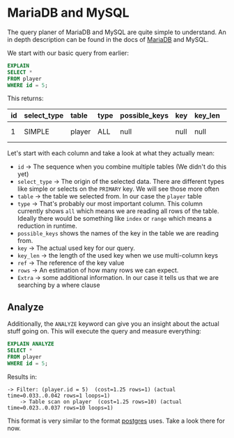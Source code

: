 # MariaDB and MySQL

The query planer of MariaDB and MySQL are quite simple to understand. An in depth description can be found in the 
docs of [MariaDB](https://mariadb.com/kb/en/explain/) and MySQL.

We start with our basic query from earlier:

```sql
EXPLAIN
SELECT *
FROM player
WHERE id = 5;
```

This returns:


| id  | select\_type | table  | type | possible\_keys | key  | key\_len | ref  | rows | Extra       |
|:----|:-------------|:-------|:-----|:---------------|:-----|:---------|:-----|:-----|:------------|
| 1   | SIMPLE       | player | ALL  | null           | null | null     | null | 10   | Using where |

Let's start with each column and take a look at what they actually mean:

- `id` -> The sequence when you combine multiple tables (We didn't do this yet)
- `select_type` -> The origin of the selected data. There are different types like simple or selects on the 
  `PRIMARY` key. We will see those more often
- `table` -> the table we selected from. In our case the `player` table
- `type` -> That's probably our most important column. This column currently shows `all` which means we are reading 
  all rows of the table. Ideally there would be something like `index` or `range` which means a reduction in runtime.
- `possible_keys` shows the names of the key in the table we are reading from.
- `key` ->  The actual used key for our query.
- `key_len` -> the length of the used key when we use multi-column keys
- `ref` -> The reference of the key value
- `rows` -> An estimation of how many rows we can expect.
- `Extra` -> some additional information. In our case it tells us that we are searching by a where clause 

## Analyze

Additionally, the `ANALYZE` keyword can give you an insight about the actual stuff going on. This will execute the 
query and measure everything:

```sql
EXPLAIN ANALYZE
SELECT *
FROM player
WHERE id = 5;
```

Results in:

```
-> Filter: (player.id = 5)  (cost=1.25 rows=1) (actual time=0.033..0.042 rows=1 loops=1)
    -> Table scan on player  (cost=1.25 rows=10) (actual time=0.023..0.037 rows=10 loops=1)
```

This format is very similar to the format [postgres](postgres.md#analyze) uses. Take a look there for now.
